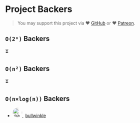 # Project Backers

> You may support this project via ❤️️ [GitHub](https://github.com/sponsors/trekhleb) or ❤️️ [Patreon](https://www.patreon.com/trekhleb).  

## `O(2ⁿ)` Backers

⏳

## `O(n²)` Backers

⏳

## `O(n×log(n))` Backers

<ul>
  <li>
    <a href="https://github.com/bullwinkle">
      <img
        src="https://avatars1.githubusercontent.com/u/3613558?s=60&amp;v=4"
        alt="@bullwinkle"
        class="avatar avatar-user"
        style="border-radius:50%"
        width="30"
        height="30"
      />
    </a>
    &thinsp;
    <a href="https://github.com/bullwinkle">bullwinkle</a>
  </li>
</ul>

